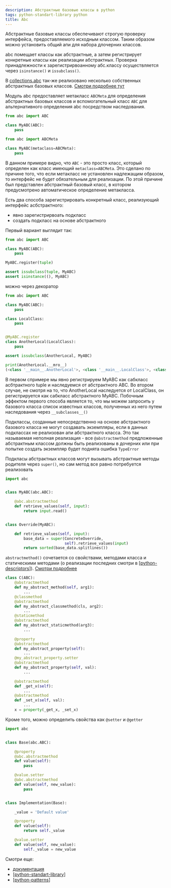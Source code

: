 ```yaml
---
description: Абстрактные базовые классы в python
tags: python-standart-library python
title: Abc
---
```

Абстрактные базовые классы обеспечивают строгую проверку интерфейса, предоставляемого исходным классом. Таким образом можно установить общий апи для набора длочерних классов.

abc помещает классы как абстрактные, а затем регистрирует конкретные классы как реализации абстрактных. Проверка принадлежности к зарегистрирвоанному абс.классу осуществляется через `isinstance()` и `issubclass()`.

В [collections.abc](https://docs.python.org/3/library/collections.abc.html#module-collections.abc) так-же реализовано несколько собственных абстрактных базовых классов. [Смотри подробнее тут](https://docs.python.org/3/library/collections.abc.html#collections-abstract-base-classes)

Модуль abc предоставляет метакласс `ABCMeta` для определения абстрактных базовых классов и вспомогательный класс `ABC` для альтернативного определения abc посредством наследования.

```python
from abc import ABC

class MyABC(ABC):
    pass

from abc import ABCMeta

class MyABC(metaclass=ABCMeta):
    pass
```

В данном примере видно, что `ABC` - это просто класс, который определен как класс имеющий `metaclass=ABCMeta`. Это сделано по причине того, что если метакласс не установлен надлежащим образом, то интерфейс не будет обязательным для реализации. По этой причине был представлен абстрактный базовый класс, в котором предусмотрено автоматическое определение метакласса.

Есть два способа зарегистрировать конкретный класс, реализующий интерфейс асбстрактного:

- явно зарегистрирвоать подкласс
- создать подкласс на основе абстрактного

Первый вариант выглядит так:

```python
from abc import ABC

class MyABC(ABC):
    pass

MyABC.register(tuple)

assert issubclass(tuple, MyABC)
assert isinstance((), MyABC)
```

можно через декоратор

```python
from abc import ABC

class MyABC(ABC):
    pass

class LocalClass:
    pass


@MyABC.register
class AnotherLocal(LocalClass):
    pass

assert issubclass(AnotherLocal, MyABC)

print(AnotherLocal.__mro__)
(<class '__main__.AnotherLocal'>, <class '__main__.LocalClass'>, <class 'object'>)
```

В первом спримере мы явно регистрируем MyABC как сабкласс асбтрактного tuple и наследуемся от абстрактного ABC. Во втором случае, не смотря на то, что AnotherLocal наследуется от LocalClass, он регистрируется как сабкласс абстрактного MyABC. Побочным эффектом первого способа является то, что мы можем запросить у базового класса список известных классов, полученных из него путем наследования через `__subclasses__()`

Подклассы, созданные непосредственно на основе абстрактного базового класса не могут создавать экземпляры, если в данных подклассах не реализован апи абстрактного класса. Это так называемая неполная реализация - все `@abstractmethod` предложенные абстрактным классом должны быть реализованы в дочерних или при попытке создать экземпляр будет поднята ошибка `TypeError`

Подкласы абстрактных классов могут вызывать абстрактные методы родителя через `super()`, но сам метод все равно потребуется реализовать

```python
import abc


class MyABC(abc.ABC):

    @abc.abstractmethod
    def retrieve_values(self, input):
        return input.read()


class Override(MyABC):

    def retrieve_values(self, input):
        base_data = super(ConcreteOverride,
                          self).retrieve_values(input)
        return sorted(base_data.splitlines())
```

`abstractmethod()` сочетается со свойствами, методами класса и статическими методами (о реализации последних смотри в [[python-descriptors]]). [Смотри подробнее](https://docs.python.org/3/library/abc.html#abc.abstractmethod)

```python
class C(ABC):
    @abstractmethod
    def my_abstract_method(self, arg1):
        ...
    @classmethod
    @abstractmethod
    def my_abstract_classmethod(cls, arg2):
        ...
    @staticmethod
    @abstractmethod
    def my_abstract_staticmethod(arg3):
        ...

    @property
    @abstractmethod
    def my_abstract_property(self):
        ...
    @my_abstract_property.setter
    @abstractmethod
    def my_abstract_property(self, val):
        ...

    @abstractmethod
    def _get_x(self):
        ...
    @abstractmethod
    def _set_x(self, val):
        ...
    x = property(_get_x, _set_x)
```

Кроме того, можно определить свойства как `@setter` и `@getter`

```python
import abc


class Base(abc.ABC):

    @property
    @abc.abstractmethod
    def value(self):
        pass

    @value.setter
    @abc.abstractmethod
    def value(self, new_value):
        pass


class Implementation(Base):

    _value = 'Default value'

    @property
    def value(self):
        return self._value

    @value.setter
    def value(self, new_value):
        self._value = new_value
```

Смотри еще:

- [документация](https://docs.python.org/3/library/abc.html)
- [[python-standart-library]]
- [[python-patterns]]

[//begin]: # "Autogenerated link references for markdown compatibility"
[python-descriptors]: python-descriptors "Python descriptors"
[python-standart-library]: ../lists/python-standart-library "Стандартная библиотека python и полезные ресурсы"
[python-patterns]: python-patterns "Python patterns programming"
[//end]: # "Autogenerated link references"